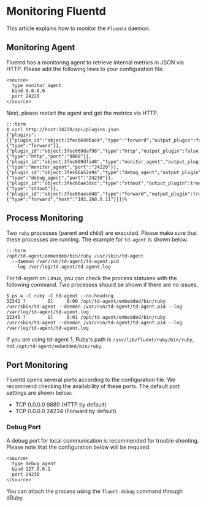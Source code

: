 # Monitoring Fluentd

This article explains how to monitor the `Fluentd` daemon.

## Monitoring Agent

Fluentd has a monitoring agent to retrieve internal metrics in JSON via HTTP. Please add the following lines to your configuration file.

    
    <source>
      type monitor_agent
      bind 0.0.0.0
      port 24220
    </source>

Next, please restart the agent and get the metrics via HTTP.

    :::term
    $ curl http://host:24220/api/plugins.json
    {"plugins":[{"plugin_id":"object:3fec669d6ac4","type":"forward","output_plugin":false,"config":{"type":"forward"}},{"plugin_id":"object:3fec669daf98","type":"http","output_plugin":false,"config":{"type":"http","port":"8888"}},{"plugin_id":"object:3fec669dfa48","type":"monitor_agent","output_plugin":false,"config":{"type":"monitor_agent","port":"24220"}},{"plugin_id":"object:3fec66a52e94","type":"debug_agent","output_plugin":false,"config":{"type":"debug_agent","port":"24230"}},{"plugin_id":"object:3fec66ae3dcc","type":"stdout","output_plugin":true,"config":{"type":"stdout"}},{"plugin_id":"object:3fec66aead48","type":"forward","output_plugin":true,"buffer_queue_length":0,"buffer_total_queued_size":0,"retry_count":0,"config":{"type":"forward","host":"192.168.0.11"}}]}%

## Process Monitoring

Two `ruby` processes (parent and child) are executed. Please make sure that these processes are running. The example for `td-agent` is shown below.

    :::term
    /opt/td-agent/embedded/bin/ruby /usr/sbin/td-agent
      --daemon /var/run/td-agent/td-agent.pid
      --log /var/log/td-agent/td-agent.log

For td-agent on Linux, you can check the process statuses with the following command. Two processes should be shown if there are no issues.

    $ ps w -C ruby -C td-agent --no-heading
    32342 ?        Sl     0:00 /opt/td-agent/embedded/bin/ruby /usr/sbin/td-agent --daemon /var/run/td-agent/td-agent.pid --log /var/log/td-agent/td-agent.log
    32345 ?        Sl     0:01 /opt/td-agent/embedded/bin/ruby /usr/sbin/td-agent --daemon /var/run/td-agent/td-agent.pid --log /var/log/td-agent/td-agent.log

If you are using td-agent 1, Ruby's path is `/usr/lib/fluent/ruby/bin/ruby`, not `/opt/td-agent/embedded/bin/ruby`.

## Port Monitoring

Fluentd opens several ports according to the configuration file. We recommend checking the availability of these ports. The default port settings are shown below:

* TCP 0.0.0.0 9880 (HTTP by default)
* TCP 0.0.0.0 24224 (Forward by default)

### Debug Port

A debug port for local communication is recommended for trouble shooting. Please note that the configuration below will be required.

    
    <source>
      type debug_agent
      bind 127.0.0.1
      port 24230
    </source>

You can attach the process using the `fluent-debug` command through dRuby.

